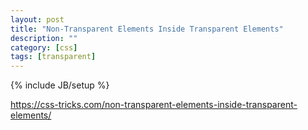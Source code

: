 ```yaml
---
layout: post
title: "Non-Transparent Elements Inside Transparent Elements"
description: ""
category: [css]
tags: [transparent]
---
```

{% include JB/setup %}

<https://css-tricks.com/non-transparent-elements-inside-transparent-elements/>